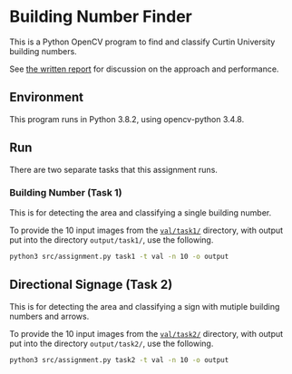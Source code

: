 # Building Number Finder

This is a Python OpenCV program to find and classify Curtin University building
numbers.

See [the written report](Report.pdf) for discussion on the approach and
performance.

## Environment

This program runs in Python 3.8.2, using opencv-python 3.4.8.

## Run

There are two separate tasks that this assignment runs.

### Building Number (Task 1)

This is for detecting the area and classifying a single building number.

To provide the 10 input images from the [`val/task1/`](val/task1) directory,
with output put into the directory `output/task1/`, use the following.

```sh
python3 src/assignment.py task1 -t val -n 10 -o output
```

## Directional Signage (Task 2)

This is for detecting the area and classifying a sign with mutiple building
numbers and arrows.

To provide the 10 input images from the [`val/task2/`](val/task2) directory,
with output put into the directory `output/task2/`, use the following.

```sh
python3 src/assignment.py task2 -t val -n 10 -o output
```
